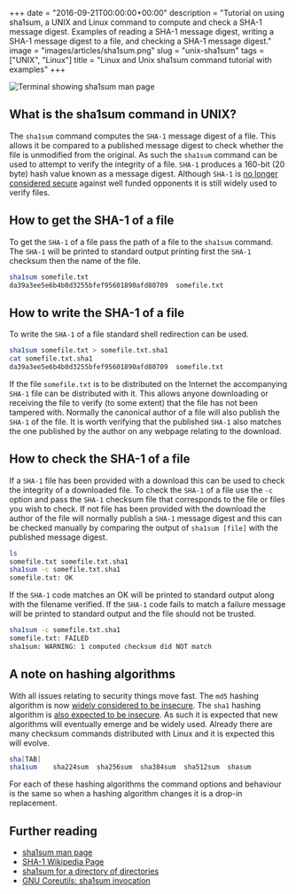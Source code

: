 +++
date = "2016-09-21T00:00:00+00:00"
description = "Tutorial on using sha1sum, a UNIX and Linux command to compute and check a SHA-1 message digest. Examples of reading a SHA-1 message digest, writing a SHA-1 message digest to a file, and checking a SHA-1 message digest."
image = "images/articles/sha1sum.png"
slug = "unix-sha1sum"
tags = ["UNIX", "Linux"]
title = "Linux and Unix sha1sum command tutorial with examples"
+++

![Terminal showing sha1sum man page][2]

## What is the sha1sum command in UNIX?

The `sha1sum` command computes the `SHA-1` message digest of a file. This allows
it be compared to a published message digest to check whether the file is
unmodified from the original. As such the `sha1sum` command can be used to
attempt to verify the integrity of a file. `SHA-1` produces a 160-bit (20 byte)
hash value known as a message digest. Although `SHA-1` is [no longer considered
secure][4] against well funded opponents it is still widely used to verify
files.

## How to get the SHA-1 of a file

To get the `SHA-1` of a file pass the path of a file to the `sha1sum` command.
The `SHA-1` will be printed to standard output printing first the `SHA-1`
checksum then the name of the file.

```sh
sha1sum somefile.txt
da39a3ee5e6b4b0d3255bfef95601890afd80709  somefile.txt
```

## How to write the SHA-1 of a file

To write the `SHA-1` of a file standard shell redirection can be used.

```sh
sha1sum somefile.txt > somefile.txt.sha1
cat somefile.txt.sha1
da39a3ee5e6b4b0d3255bfef95601890afd80709  somefile.txt
```

If the file `somefile.txt` is to be distributed on the Internet the accompanying
`SHA-1` file can be distributed with it. This allows anyone downloading or
receiving the file to verify (to some extent) that the file has not been
tampered with. Normally the canonical author of a file will also publish the
`SHA-1` of the file. It is worth verifying that the published `SHA-1` also
matches the one published by the author on any webpage relating to the download.

## How to check the SHA-1 of a file

If a `SHA-1` file has been provided with a download this can be used to check
the integrity of a downloaded file. To check the `SHA-1` of a file use the `-c`
option and pass the `SHA-1` checksum file that corresponds to the file or files
you wish to check. If not file has been provided with the download the author of
the file will normally publish a `SHA-1` message digest and this can be checked
manually by comparing the output of `sha1sum [file]` with the published message
digest.

```sh
ls
somefile.txt somefile.txt.sha1
sha1sum -c somefile.txt.sha1
somefile.txt: OK
```

If the `SHA-1` code matches an OK will be printed to standard output along with
the filename verified. If the `SHA-1` code fails to match a failure message will
be printed to standard output and the file should not be trusted.

```sh
sha1sum -c somefile.txt.sha1
somefile.txt: FAILED
sha1sum: WARNING: 1 computed checksum did NOT match
```

## A note on hashing algorithms

With all issues relating to security things move fast. The `md5` hashing
algorithm is now [widely considered to be insecure][5]. The `sha1` hashing
algorithm is [also expected to be insecure][6]. As such it is expected that new
algorithms will eventually emerge and be widely used. Already there are many
checksum commands distributed with Linux and it is expected this will evolve.

```sh
sha[TAB]
sha1sum    sha224sum  sha256sum  sha384sum  sha512sum  shasum
```

For each of these hashing algorithms the command options and behaviour is the
same so when a hashing algorithm changes it is a drop-in replacement.

## Further reading

- [sha1sum man page][1]
- [SHA-1 Wikipedia Page][3]
- [sha1sum for a directory of directories][7]
- [GNU Coreutils: sha1sum invocation][8]

[1]: https://linux.die.net/man/1/sha1sum
[2]: /images/articles/sha1sum.png "Linux and Unix sha1sum command"
[3]: https://en.wikipedia.org/wiki/SHA-1
[4]: https://www.schneier.com/blog/archives/2005/02/cryptanalysis_o.html
[5]:
  http://www.dailytech.com/MD5+Is+Officially+Insecure+Hackers+Break+SSL+Certificates+Impersonate+CA/article13842.htm
[6]:
  http://arstechnica.com/security/2012/10/sha1-crypto-algorithm-could-fall-by-2018/
[7]:
  http://superuser.com/questions/458326/sha1sum-for-a-directory-of-directories
[8]:
  https://www.gnu.org/software/coreutils/manual/html_node/sha1sum-invocation.html
